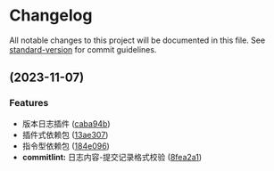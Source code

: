 # Changelog

All notable changes to this project will be documented in this file. See [standard-version](https://github.com/conventional-changelog/standard-version) for commit guidelines.

##  (2023-11-07)


### Features

* 版本日志插件 ([caba94b](https://github.com/omamzhang/version-log/commit/caba94b8acad83fbe3006587807f2ac7ea08f5ab))
* 插件式依赖包 ([13ae307](https://github.com/omamzhang/version-log/commit/13ae307a0c4fb8bc8e4f0fdb15ed8ddf7b6a7079))
* 指令型依赖包 ([184e096](https://github.com/omamzhang/version-log/commit/184e0961f9006bd2bbd1b49d6f3c893df0fe7436))
* **commitlint:** 日志内容-提交记录格式校验 ([8fea2a1](https://github.com/omamzhang/version-log/commit/8fea2a1897d77c9a69f5a6dd0a2510591edee87c))

